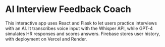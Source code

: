 # AI Interview Feedback Coach
This interactive app uses React and Flask to let users practice interviews with an AI. It transcribes voice input with the Whisper API, while GPT-4 simulates HR responses and scores answers. Firebase stores user history, with deployment on Vercel and Render.
